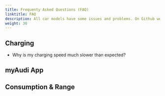 ```yaml
---
title: Frequenty Asked Questions (FAQ)
linktitle: FAQ
description: All car models have some issues and problems. On Github we have gathered most of the issues owners experience with the cars. 
weight: 30
---
```




## Charging

- Why is my charging speed much slower than expected? 

## myAudi App

## Consumption & Range

